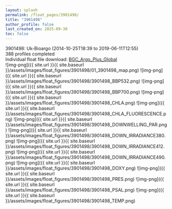 ```yaml
---
layout: splash
permalink: /float_pages/3901498/
title: "3901498"
author_profile: false
last_created_on: 2025-09-30
toc: false
---
```

 
3901498: Uk-Bioargo (2014-10-25T18:39 to 2019-06-11T12:55)\
388 profiles completed\
Individual float file download: [BGC_Argo_Plus_Global](https://ftp.soest.hawaii.edu/bgc_argo_plus/Individual_Floats/outliers_removed/3901498_Sprof_processed.nc)\
![img-png]({{ site.url }}{{ site.baseurl }}/assets/images/float_figures/3901498/01_3901498_map.png)
![img-png]({{ site.url }}{{ site.baseurl }}/assets/images/float_figures/3901498/3901498_BBP532.png)
![img-png]({{ site.url }}{{ site.baseurl }}/assets/images/float_figures/3901498/3901498_BBP700.png)
![img-png]({{ site.url }}{{ site.baseurl }}/assets/images/float_figures/3901498/3901498_CHLA.png)
![img-png]({{ site.url }}{{ site.baseurl }}/assets/images/float_figures/3901498/3901498_CHLA_FLUORESCENCE.png)
![img-png]({{ site.url }}{{ site.baseurl }}/assets/images/float_figures/3901498/3901498_DOWNWELLING_PAR.png)
![img-png]({{ site.url }}{{ site.baseurl }}/assets/images/float_figures/3901498/3901498_DOWN_IRRADIANCE380.png)
![img-png]({{ site.url }}{{ site.baseurl }}/assets/images/float_figures/3901498/3901498_DOWN_IRRADIANCE412.png)
![img-png]({{ site.url }}{{ site.baseurl }}/assets/images/float_figures/3901498/3901498_DOWN_IRRADIANCE490.png)
![img-png]({{ site.url }}{{ site.baseurl }}/assets/images/float_figures/3901498/3901498_DOXY.png)
![img-png]({{ site.url }}{{ site.baseurl }}/assets/images/float_figures/3901498/3901498_PRES.png)
![img-png]({{ site.url }}{{ site.baseurl }}/assets/images/float_figures/3901498/3901498_PSAL.png)
![img-png]({{ site.url }}{{ site.baseurl }}/assets/images/float_figures/3901498/3901498_TEMP.png)
